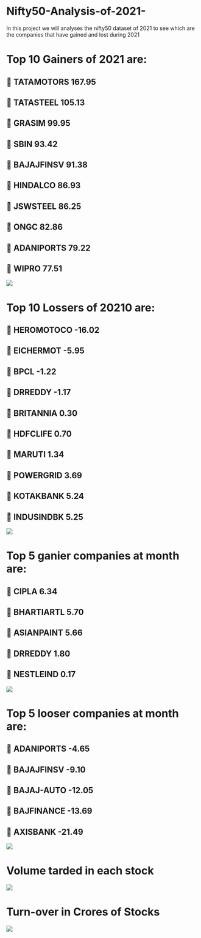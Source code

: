 # Nifty50-Analysis-of-2021-
In this project we will analyses the nifty50 dataset of 2021 to see which are the companies that have gained and lost during 2021
# Top 10 Gainers of 2021 are:<br>
 ## &#128640; TATAMOTORS	167.95<br>
 ## &#128640; TATASTEEL	105.13<br>
 ## &#128640; GRASIM	99.95<br>
 ## &#128640; SBIN	93.42<br>
 ## &#128640; BAJAJFINSV	91.38<br>
 ## &#128640; HINDALCO	86.93<br>
 ## &#128640; JSWSTEEL	86.25<br>
 ## &#128640; ONGC	82.86<br>
 ## &#128640; ADANIPORTS	79.22<br>
 ## &#128640; WIPRO 77.51 <br>
 ![](img/a.png?raw=true)
 
 # Top 10 Lossers of 20210 are: <br>
 ## &#x1F526; HEROMOTOCO	-16.02<br>
 ## &#x1F526; EICHERMOT	-5.95<br>
 ## &#x1F526; BPCL	-1.22<br>
 ## &#x1F526; DRREDDY	-1.17<br>
 ## &#x1F526; BRITANNIA	0.30<br>
 ## &#x1F526; HDFCLIFE	0.70<br>
 ## &#x1F526; MARUTI	1.34<br>
 ## &#x1F526; POWERGRID	3.69<br>
 ## &#x1F526; KOTAKBANK	5.24<br>
 ## &#x1F526; INDUSINDBK 5.25<br>
 ![](img/b.PNG?raw=true)

 # Top 5 ganier companies at month are:<br>
 ## &#128204; CIPLA	6.34<br>
 ## &#128204; BHARTIARTL 5.70<br>
 ## &#128204; ASIANPAINT 5.66<br>
 ## &#128204; DRREDDY	1.80<br>
 ## &#128204; NESTLEIND	0.17<br> 
 ![](img/c.PNG?raw=true)

 # Top 5 looser companies at month are:<br>
 ## &#127993; ADANIPORTS -4.65<br>
 ## &#127993; BAJAJFINSV -9.10<br>
 ## &#127993; BAJAJ-AUTO -12.05<br>
 ## &#127993; BAJFINANCE -13.69<br>
 ## &#127993; AXISBANK	-21.49<br>
 ![](img/d.PNG?raw=true)

 # Volume tarded in each stock
 ![](img/y.PNG?raw=true)

 # Turn-over in Crores of Stocks
 ![](img/x.PNG?raw=true) 
